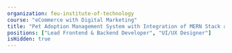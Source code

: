 ```yaml
---
organization: feu-institute-of-technology
course: "eCommerce with Digital Marketing"
title: "Pet Adoption Management System with Integration of MERN Stack and REST API"
positions: ["Lead Frontend & Backend Developer", "UI/UX Designer"]
isHidden: true
---
```

